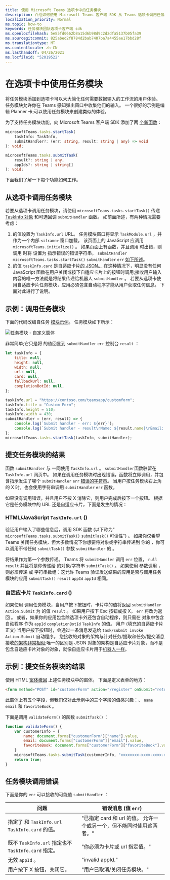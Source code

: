 ```yaml
---
title: 使用 Microsoft Teams 选项卡中的任务模块
description: 介绍如何使用 Microsoft Teams 客户端 SDK 从 Teams 选项卡调用任务模块
localization_priority: Normal
ms.topic: how-to
keywords: 任务模块团队选项卡客户端 sdk
ms.openlocfilehash: 5e85fd0662b8a15d6b98d9c2d2dfa5137b05fa39
ms.sourcegitcommit: 825abed2f8784d2bab7407ba7a4455ae17bbd28f
ms.translationtype: MT
ms.contentlocale: zh-CN
ms.lasthandoff: 04/26/2021
ms.locfileid: "52019522"
---
```

# <a name="using-task-modules-in-tabs"></a>在选项卡中使用任务模块

将任务模块添加到选项卡可以大大简化任何需要数据输入的工作流的用户体验。 任务模块允许你在 Teams 感知弹出窗口中收集他们的输入。 一个很好的示例是编辑 Planner 卡;可以使用任务模块来创建类似的体验。

为了支持任务模块功能，向 Microsoft Teams 客户端 SDK 添加了两 [个新函数](/javascript/api/overview/msteams-client)：

```typescript
microsoftTeams.tasks.startTask(
    taskInfo: TaskInfo,
    submitHandler?: (err: string, result: string | any) => void
): void;

microsoftTeams.tasks.submitTask(
    result?: string | any,
    appIds?: string | string[]
): void;
```

下面我们了解一下每个功能如何工作。

## <a name="invoking-a-task-module-from-a-tab"></a>从选项卡调用任务模块

若要从选项卡调用任务模块，请使用 `microsoftTeams.tasks.startTask()` 传递 [TaskInfo 对象](~/task-modules-and-cards/what-are-task-modules.md#the-taskinfo-object) 和可选回调 `submitHandler` 函数。 如前面所述，有两种情况需要考虑：

1. 的值设置为 `TaskInfo.url` URL。 任务模块窗口将显示 `TaskModule.url` ，并作为一个内部 `<iframe>` 窗口加载。 该页面上的 JavaScript 应调用 `microsoftTeams.initialize()` 。 如果页面上有函数，并且调用 时出错，则调用 时将 设置为 指示错误的错误字符串， `submitHandler` `microsoftTeams.tasks.startTask()` `submitHandler` `err` [如下所述](#task-module-invocation-errors)。
1. 的值 `taskInfo.card` 是自适应卡片[的 JSON。](~/task-modules-and-cards/what-are-task-modules.md#adaptive-card-or-adaptive-card-bot-card-attachment) 在这种情况下，明显没有任何 JavaScript 函数在用户关闭或按下自适应卡片上的按钮时调用;接收用户输入内容的唯一方法就是将结果传递给机器人 `submitHandler` 。 若要从选项卡使用自适应卡片任务模块，应用必须包含自动程序才能从用户获取任何信息。 下面对此进行了说明。

## <a name="example-invoking-a-task-module"></a>示例：调用任务模块

下面的代码改编自任务 [模块示例](~/task-modules-and-cards/what-are-task-modules.md#code-sample)。 任务模块如下所示：

![任务模块 - 自定义窗体](~/assets/images/task-module/task-module-custom-form.png)

非常简单;它只是将 的值回显到 `submitHandler` `err` 控制台 `result` ：

```javascript
let taskInfo = {
    title: null,
    height: null,
    width: null,
    url: null,
    card: null,
    fallbackUrl: null,
    completionBotId: null,
};

taskInfo.url = "https://contoso.com/teamsapp/customform";
taskInfo.title = "Custom Form";
taskInfo.height = 510;
taskInfo.width = 430;
submitHandler = (err, result) => {
    console.log(`Submit handler - err: ${err}`);
    console.log(`Submit handler - result\rName: ${result.name}\rEmail: ${result.email}\rFavorite book: ${result.favoriteBook}`);
};
microsoftTeams.tasks.startTask(taskInfo, submitHandler);
```

## <a name="submitting-the-result-of-a-task-module"></a>提交任务模块的结果

函数 `submitHandler` 与 一同使用 `TaskInfo.url` 。 `submitHandler`函数驻留在 `TaskInfo.url` 网页中。 如果在调用任务模块时出现错误，函数将立即调用，并包含指示发生了哪个 `submitHandler` `err` [错误的字符串](#task-module-invocation-errors)。 当用户按任务模块右上角的 X 时，也会使用字符串调用 `submitHandler` `err` 函数。

如果没有调用错误，并且用户不按 X 消除它，则用户完成后按下一个按钮。 根据它是任务模块中的 URL 还是自适应卡片，下面是发生的情况：

### <a name="htmljavascript-taskinfourl"></a>HTML/JavaScript `TaskInfo.url` () 

验证用户输入了哪些信息后，调用 SDK 函数 (以下称为" `microsoftTeams.tasks.submitTask()` `submitTask()` 可读性") 。 如果你仅希望 Teams 关闭任务模块，但大多数情况下你想要将对象或字符串传递到 你的 ，你可以调用不带任何 `submitTask()` 参数 `submitHandler` 的 。

将结果作为第一个参数传递。 Teams 将 `submitHandler` 调用 `err` 位置， `null` `result` 并且将是你传递给 的对象/字符串 `submitTask()` 。 如果使用 参数调用 ，则必须传递 或 字符串数组：这允许 Teams 验证发送结果的应用是否与调用任务模块的应用 `submitTask()` `result`  `appId` `appId` 相同。

### <a name="adaptive-card-taskinfocard"></a>自适应卡片 `TaskInfo.card` () 

如果使用 调用任务模块，当用户按下按钮时，卡片中的值将返回 `submitHandler` `Action.Submit` 为 的值 `result` 。 如果用户按下 Esc 按钮或按 X， `err` 将改为返回 。 或者，如果你的应用包含除选项卡外还包含自动程序，则只需在 对象中包含 自动程序 作为 `appId` `completionBotId` `TaskInfo` 的值。 用户 (填充的自适应卡片正文) 当用户按下按钮时，会通过一条消息发送给 `task/submit invoke` `Action.Submit` 自动程序。 您接收的对象的架构与针对任务/提取和任务/提交消息接收[的架构非常相似](~/task-modules-and-cards/task-modules/task-modules-bots.md#payload-of-taskfetch-and-tasksubmit-messages);唯一的区别是 JSON 对象的架构是自适应卡片对象，而不是包含自适应卡片对象的对象，就像自适应卡片用于[机器人一样](~/task-modules-and-cards/task-modules/task-modules-bots.md#payload-of-taskfetch-and-tasksubmit-messages)。

## <a name="example-submitting-the-result-of-a-task-module"></a>示例：提交任务模块的结果

使用 HTML [窗体撤回](#example-invoking-a-task-module) 上述任务模块中的窗体。 下面是定义表单的地方：

```html
<form method="POST" id="customerForm" action="/register" onSubmit="return validateForm()">
```

此窗体上有五个字段，但我们仅对此示例中的三个字段的值感兴趣：、 `name` `email` 和 `favoriteBook` 。

下面是调用 `validateForm()` 的函数 `submitTask()` ：

```javascript
function validateForm() {
    var customerInfo = {
        name: document.forms["customerForm"]["name"].value,
        email: document.forms["customerForm"]["email"].value,
        favoriteBook: document.forms["customerForm"]["favoriteBook"].value
    }
    microsoftTeams.tasks.submitTask(customerInfo, "xxxxxxxx-xxxx-xxxx-xxxx-xxxxxxxxxxxx");
    return true;
}
```

## <a name="task-module-invocation-errors"></a>任务模块调用错误

下面是你的 `err` 可以接收的可能值 `submitHandler` ：

| 问题 | 错误消息 (值 `err`)  |
| ------- | ------------------------------ |
| 指定了 和 `TaskInfo.url` `TaskInfo.card` 的值。 | "已指定 card 和 url 的值。 允许一个或另一个，但不能同时使用这两者。" |
| 既不 `TaskInfo.url` 指定也不 `TaskInfo.card` 指定。 | "你必须为卡片或 url 指定值。" |
| 无效 `appId` 。 | "invalid appId." |
| 用户按下 X 按钮，关闭它。 | "用户已取消/关闭任务模块。" |

